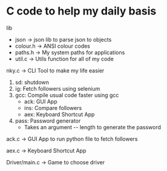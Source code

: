 # C code to help my daily basis
lib
 - json -> json lib to parse json to objects
 - colour.h -> ANSI colour codes
 - paths.h -> My system paths for applications
 - util.c -> Utils function for all of my code

nky.c -> CLI Tool to make my life easier
1. sd: shutdown
2. ig: Fetch followers using selenium
3. gcc: Compile usual code faster using gcc
   - ack: GUI App
   - ins: Compare followers
   - aex: Keyboard Shortcut App
4. pass: Password generator
   - Takes an argument -- length to generate the password

ack.c -> GUI App to run python file to fetch followers

aex.c -> Keyboard Shortcut App

Driver/main.c -> Game to choose driver
